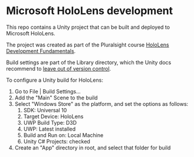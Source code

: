 # Microsoft HoloLens development

This repo contains a Unity project that can be built and deployed to Microsoft HoloLens.

The project was created as part of the Pluralsight course [HoloLens Development Fundamentals][1].

Build settings are part of the Library directory, which the Unity docs recommend to [leave out of version control][2].

To configure a Unity build for HoloLens:

1. Go to File | Build Settings...
2. Add the "Main" Scene to the build
3. Select "Windows Store" as the platform, and set the options as follows:
    1. SDK: Universal 10
    2. Target Device: HoloLens
    3. UWP Build Type: D3D
    4. UWP: Latest installed
    5. Build and Run on: Local Machine
    6. Unity C# Projects: checked
4. Create an "App" directory in root, and select that folder for build


[1]: https://app.pluralsight.com/library/courses/hololens-development-fundamentals/
[2]: https://docs.unity3d.com/2017.1/Documentation/Manual/ExternalVersionControlSystemSupport.html

